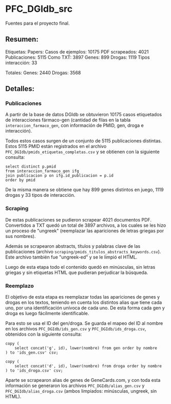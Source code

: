 # PFC_DGIdb_src

Fuentes para el proyecto final.


## Resumen:

Etiquetas:                          Papers:
Casos de ejemplos: 10175            PDF scrapeados: 4021
Publicaciones:      5115            Como TXT:       3897
Genes:               899
Drogas:             1119
Tipos interacción:    33

Totales:
Genes:              2440
Drogas:             3568


## Detalles:

### Publicaciones

A partir de la base de datos DGIdb se obtuvieron 10175 casos etiquetados de interacciones fármaco-gen (cantidad de filas en la tabla `interaccion_farmaco_gen`, con información de PMID, gen, droga e interacción).

Todos estos casos surgen de un conjunto de 5115 publicaciones distintas. Estos 5115 PMID están registrados en el archivo `PFC_DGIdb/pmids_etiquetas_completas.csv` y se obtienen con la siguiente consulta:

    select distinct p.pmid
    from interaccion_farmaco_gen ifg
    join publicacion p on ifg.id_publicacion = p.id
    order by pmid

De la misma manera se obtiene que hay 899 genes distintos en juego, 1119 drogas y 33 tipos de interacción.

### Scraping

De estas publicaciones se pudieron scrapear 4021 documentos PDF. Convertidos a TXT quedó un total de 3897 archivos, a los cuales se les hizo un proceso de "ungreek" (reemplazar las apariciones de letras griegas por sus nombres).

Además se scrapearon abstracts, títulos y palabras clave de las publicaciones (archivo `scraping/pmids_titulos_abstracts_keywords.csv`). Este archivo también fue "ungreek-ed" y se le limpió el HTML.

Luego de esta etapa todo el contenido quedó en minúsculas, sin letras griegas y sin etiquetas HTML que pudieran perjudicar la búsqueda.

### Reemplazo

El objetivo de esta etapa es reemplazar todas las apariciones de genes y drogas en los textos, teniendo en cuenta los distintos alias que tiene cada uno, por una identificación unívoca de cada uno. De esta forma cada gen y droga es luego fácilmente identificable.

Para esto se usa el ID del gen/droga. Se guarda el mapeo del ID al nombre en los archivos `PFC_DGIdb/ids_gen.csv` y `PFC_DGIdb/ids_droga.csv`, obtenidos con la siguiente consulta:

    copy (
        select concat('g', id), lower(nombre) from gen order by nombre
    ) to 'ids_gen.csv' csv;

    copy (
        select concat('d', id), lower(nombre) from droga order by nombre
    ) to 'ids_droga.csv' csv;

Aparte se scrapearon alias de genes de GeneCards.com, y con toda esta información se generaron los archivos `PFC_DGIdb/alias_gen.csv` y `PFC_DGIdb/alias_droga.csv` (ambos limpiados: minúsculas, ungreek, sin HTML).

